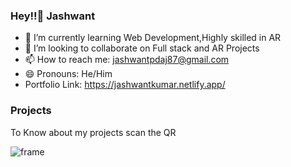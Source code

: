 ### Hey!!👋 Jashwant

<!-- - 🔭 I’m currently working on -->
- 🌱 I’m currently learning Web Development,Highly skilled in AR
- 👯 I’m looking to collaborate on Full stack  and AR Projects
- 📫 How to reach me: jashwantpdaj87@gmail.com
- 😄 Pronouns: He/Him
- Portfolio Link: https://jashwantkumar.netlify.app/
### Projects
To Know about my projects scan the QR


![frame](https://user-images.githubusercontent.com/70618404/211996095-5fd931b2-6fdd-43f5-a929-a9ef6ad4a838.png)
